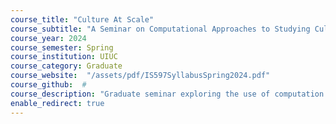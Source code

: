 ```yaml
---
course_title: "Culture At Scale"
course_subtitle: "A Seminar on Computational Approaches to Studying Culture"
course_year: 2024
course_semester: Spring
course_institution: UIUC
course_category: Graduate
course_website:  "/assets/pdf/IS597SyllabusSpring2024.pdf"
course_github:  #
course_description: "Graduate seminar exploring the use of computation and scale to study culture."
enable_redirect: true
---
```


